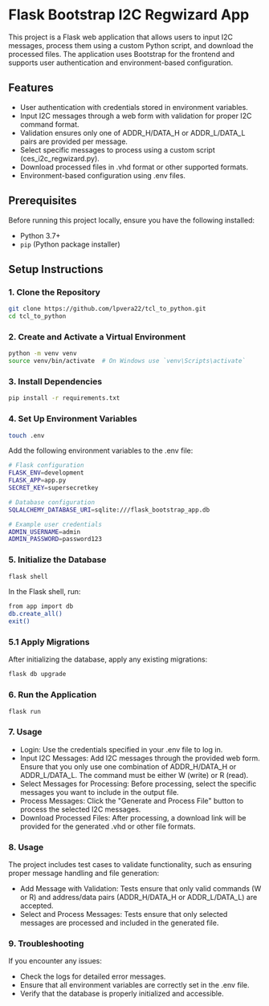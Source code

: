 # Flask Bootstrap I2C Regwizard App

This project is a Flask web application that allows users to input I2C messages, process them using a custom Python script, and download the processed files. The application uses Bootstrap for the frontend and supports user authentication and environment-based configuration.
## Features

- User authentication with credentials stored in environment variables.
- Input I2C messages through a web form with validation for proper I2C command format.
- Validation ensures only one of ADDR_H/DATA_H or ADDR_L/DATA_L pairs are provided per message.
- Select specific messages to process using a custom script (ces_i2c_regwizard.py).
- Download processed files in .vhd format or other supported formats.
- Environment-based configuration using .env files.

## Prerequisites

Before running this project locally, ensure you have the following installed:

- Python 3.7+
- `pip` (Python package installer)

## Setup Instructions

### 1. Clone the Repository

```bash
git clone https://github.com/lpvera22/tcl_to_python.git
cd tcl_to_python
```
### 2. Create and Activate a Virtual Environment
```bash
python -m venv venv
source venv/bin/activate  # On Windows use `venv\Scripts\activate`
```
### 3. Install Dependencies
```bash
pip install -r requirements.txt
```
### 4. Set Up Environment Variables
```bash
touch .env
```
Add the following environment variables to the .env file:
```bash
# Flask configuration
FLASK_ENV=development
FLASK_APP=app.py
SECRET_KEY=supersecretkey

# Database configuration
SQLALCHEMY_DATABASE_URI=sqlite:///flask_bootstrap_app.db

# Example user credentials
ADMIN_USERNAME=admin
ADMIN_PASSWORD=password123
```
### 5. Initialize the Database
```bash
flask shell
```
In the Flask shell, run:
```bash
from app import db
db.create_all()
exit()
```
### 5.1 Apply Migrations
After initializing the database, apply any existing migrations:
```bash
flask db upgrade
```
### 6. Run the Application
```bash
flask run
```
### 7. Usage
- Login: Use the credentials specified in your .env file to log in.
- Input I2C Messages: Add I2C messages through the provided web form. Ensure that you only use one combination of ADDR_H/DATA_H or ADDR_L/DATA_L. The command must be either W (write) or R (read).
- Select Messages for Processing: Before processing, select the specific messages you want to include in the output file.
- Process Messages: Click the "Generate and Process File" button to process the selected I2C messages.
- Download Processed Files: After processing, a download link will be provided for the generated .vhd or other file formats.

### 8. Usage
The project includes test cases to validate functionality, such as ensuring proper message handling and file generation:

- Add Message with Validation: Tests ensure that only valid commands (W or R) and address/data pairs (ADDR_H/DATA_H or ADDR_L/DATA_L) are accepted.
- Select and Process Messages: Tests ensure that only selected messages are processed and included in the generated file.

### 9. Troubleshooting
If you encounter any issues:

- Check the logs for detailed error messages.
- Ensure that all environment variables are correctly set in the .env file.
- Verify that the database is properly initialized and accessible.